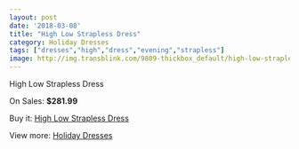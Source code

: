 ```yaml
---
layout: post
date: '2018-03-08'
title: "High Low Strapless Dress"
category: Holiday Dresses
tags: ["dresses","high","dress","evening","strapless"]
image: http://img.transblink.com/9809-thickbox_default/high-low-strapless-dress.jpg
---
```

High Low Strapless Dress

On Sales: **$281.99**
<a href="https://www.transblink.com/en/holiday-dresses/3183-high-low-strapless-dress.html"><amp-img layout="responsive" width="600" height="600" src="//img.transblink.com/9809-thickbox_default/high-low-strapless-dress.jpg" alt="High Low Strapless Dress 0" /></a>
<a href="https://www.transblink.com/en/holiday-dresses/3183-high-low-strapless-dress.html"><amp-img layout="responsive" width="600" height="600" src="//img.transblink.com/9812-thickbox_default/high-low-strapless-dress.jpg" alt="High Low Strapless Dress 1" /></a>
<a href="https://www.transblink.com/en/holiday-dresses/3183-high-low-strapless-dress.html"><amp-img layout="responsive" width="600" height="600" src="//img.transblink.com/9811-thickbox_default/high-low-strapless-dress.jpg" alt="High Low Strapless Dress 2" /></a>
<a href="https://www.transblink.com/en/holiday-dresses/3183-high-low-strapless-dress.html"><amp-img layout="responsive" width="600" height="600" src="//img.transblink.com/9810-thickbox_default/high-low-strapless-dress.jpg" alt="High Low Strapless Dress 3" /></a>

Buy it: [High Low Strapless Dress](https://www.transblink.com/en/holiday-dresses/3183-high-low-strapless-dress.html "High Low Strapless Dress")

View more: [Holiday Dresses](https://www.transblink.com/en/8-holiday-dresses "Holiday Dresses")